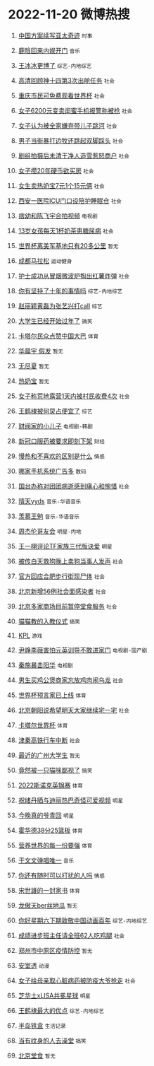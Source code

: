 # 2022-11-20 微博热搜 
1. [中国方案续写亚太奇迹](https://m.weibo.cn/search?containerid=100103type%3D1%26t%3D10%26q%3D%23%E4%B8%AD%E5%9B%BD%E6%96%B9%E6%A1%88%E7%BB%AD%E5%86%99%E4%BA%9A%E5%A4%AA%E5%A5%87%E8%BF%B9%23&stream_entry_id=51&isnewpage=1&extparam=seat%3D1%26filter_type%3Drealtimehot%26c_type%3D51%26dgr%3D0%26pos%3D0%26cate%3D10103%26display_time%3D1668899379%26pre_seqid%3D16688993794210166074212&luicode=10000011&lfid=106003type%3D25%26t%3D3%26disable_hot%3D1%26filter_type%3Drealtimehot) `时事` 

2. [鹿晗回来内娱开门](https://m.weibo.cn/search?containerid=100103type%3D1%26t%3D10%26q%3D%23%E9%B9%BF%E6%99%97%E5%9B%9E%E6%9D%A5%E5%86%85%E5%A8%B1%E5%BC%80%E9%97%A8%23&stream_entry_id=31&isnewpage=1&extparam=seat%3D1%26filter_type%3Drealtimehot%26flag%3D16%26c_type%3D31%26cate%3D5001%26realpos%3D1%26lcate%3D5001%26dgr%3D0%26q%3D%2523%25E9%25B9%25BF%25E6%2599%2597%25E5%259B%259E%25E6%259D%25A5%25E5%2586%2585%25E5%25A8%25B1%25E5%25BC%2580%25E9%2597%25A8%2523%26pos%3D0%26band_rank%3D1%26display_time%3D1668899379%26pre_seqid%3D16688993794210166074212&luicode=10000011&lfid=106003type%3D25%26t%3D3%26disable_hot%3D1%26filter_type%3Drealtimehot) `音乐` 

3. [王冰冰更博了](https://m.weibo.cn/search?containerid=100103type%3D1%26t%3D10%26q%3D%23%E7%8E%8B%E5%86%B0%E5%86%B0%E6%9B%B4%E5%8D%9A%E4%BA%86%23&stream_entry_id=31&isnewpage=1&extparam=seat%3D1%26filter_type%3Drealtimehot%26flag%3D16%26c_type%3D31%26cate%3D5001%26realpos%3D2%26lcate%3D5001%26dgr%3D0%26q%3D%2523%25E7%258E%258B%25E5%2586%25B0%25E5%2586%25B0%25E6%259B%25B4%25E5%258D%259A%25E4%25BA%2586%2523%26pos%3D1%26band_rank%3D2%26display_time%3D1668899379%26pre_seqid%3D16688993794210166074212&luicode=10000011&lfid=106003type%3D25%26t%3D3%26disable_hot%3D1%26filter_type%3Drealtimehot) `综艺-内地综艺` 

4. [高清回顾神十四第3次出舱任务](https://m.weibo.cn/search?containerid=100103type%3D1%26t%3D10%26q%3D%23%E9%AB%98%E6%B8%85%E5%9B%9E%E9%A1%BE%E7%A5%9E%E5%8D%81%E5%9B%9B%E7%AC%AC3%E6%AC%A1%E5%87%BA%E8%88%B1%E4%BB%BB%E5%8A%A1%23&stream_entry_id=31&isnewpage=1&extparam=seat%3D1%26filter_type%3Drealtimehot%26flag%3D0%26c_type%3D31%26cate%3D5001%26realpos%3D3%26lcate%3D5001%26dgr%3D0%26q%3D%2523%25E9%25AB%2598%25E6%25B8%2585%25E5%259B%259E%25E9%25A1%25BE%25E7%25A5%259E%25E5%258D%2581%25E5%259B%259B%25E7%25AC%25AC3%25E6%25AC%25A1%25E5%2587%25BA%25E8%2588%25B1%25E4%25BB%25BB%25E5%258A%25A1%2523%26pos%3D2%26band_rank%3D3%26display_time%3D1668899379%26pre_seqid%3D16688993794210166074212&luicode=10000011&lfid=106003type%3D25%26t%3D3%26disable_hot%3D1%26filter_type%3Drealtimehot) `社会` 

5. [重庆市民可免费观看世界杯](https://m.weibo.cn/search?containerid=100103type%3D1%26t%3D10%26q%3D%23%E9%87%8D%E5%BA%86%E5%B8%82%E6%B0%91%E5%8F%AF%E5%85%8D%E8%B4%B9%E8%A7%82%E7%9C%8B%E4%B8%96%E7%95%8C%E6%9D%AF%23&stream_entry_id=31&isnewpage=1&extparam=seat%3D1%26filter_type%3Drealtimehot%26flag%3D0%26c_type%3D31%26cate%3D5001%26realpos%3D4%26lcate%3D5001%26dgr%3D0%26q%3D%2523%25E9%2587%258D%25E5%25BA%2586%25E5%25B8%2582%25E6%25B0%2591%25E5%258F%25AF%25E5%2585%258D%25E8%25B4%25B9%25E8%25A7%2582%25E7%259C%258B%25E4%25B8%2596%25E7%2595%258C%25E6%259D%25AF%2523%26pos%3D3%26band_rank%3D4%26display_time%3D1668899379%26pre_seqid%3D16688993794210166074212&luicode=10000011&lfid=106003type%3D25%26t%3D3%26disable_hot%3D1%26filter_type%3Drealtimehot) `社会` 

6. [女子6200元变卖闺蜜手机报警称被抢](https://m.weibo.cn/search?containerid=100103type%3D1%26t%3D10%26q%3D%23%E5%A5%B3%E5%AD%906200%E5%85%83%E5%8F%98%E5%8D%96%E9%97%BA%E8%9C%9C%E6%89%8B%E6%9C%BA%E6%8A%A5%E8%AD%A6%E7%A7%B0%E8%A2%AB%E6%8A%A2%23&stream_entry_id=31&isnewpage=1&extparam=seat%3D1%26filter_type%3Drealtimehot%26flag%3D0%26c_type%3D31%26cate%3D5001%26realpos%3D5%26lcate%3D5001%26dgr%3D0%26q%3D%2523%25E5%25A5%25B3%25E5%25AD%25906200%25E5%2585%2583%25E5%258F%2598%25E5%258D%2596%25E9%2597%25BA%25E8%259C%259C%25E6%2589%258B%25E6%259C%25BA%25E6%258A%25A5%25E8%25AD%25A6%25E7%25A7%25B0%25E8%25A2%25AB%25E6%258A%25A2%2523%26pos%3D4%26band_rank%3D5%26display_time%3D1668899379%26pre_seqid%3D16688993794210166074212&luicode=10000011&lfid=106003type%3D25%26t%3D3%26disable_hot%3D1%26filter_type%3Drealtimehot) `社会` 

7. [女子认为被全家嫌弃带儿子跳河](https://m.weibo.cn/search?containerid=100103type%3D1%26t%3D10%26q%3D%23%E5%A5%B3%E5%AD%90%E8%AE%A4%E4%B8%BA%E8%A2%AB%E5%85%A8%E5%AE%B6%E5%AB%8C%E5%BC%83%E5%B8%A6%E5%84%BF%E5%AD%90%E8%B7%B3%E6%B2%B3%23&stream_entry_id=31&isnewpage=1&extparam=seat%3D1%26filter_type%3Drealtimehot%26flag%3D0%26c_type%3D31%26cate%3D5001%26realpos%3D6%26lcate%3D5001%26dgr%3D0%26q%3D%2523%25E5%25A5%25B3%25E5%25AD%2590%25E8%25AE%25A4%25E4%25B8%25BA%25E8%25A2%25AB%25E5%2585%25A8%25E5%25AE%25B6%25E5%25AB%258C%25E5%25BC%2583%25E5%25B8%25A6%25E5%2584%25BF%25E5%25AD%2590%25E8%25B7%25B3%25E6%25B2%25B3%2523%26pos%3D5%26band_rank%3D6%26display_time%3D1668899379%26pre_seqid%3D16688993794210166074212&luicode=10000011&lfid=106003type%3D25%26t%3D3%26disable_hot%3D1%26filter_type%3Drealtimehot) `社会` 

8. [男子当街暴打边牧还跳起双脚踩头](https://m.weibo.cn/search?containerid=100103type%3D1%26t%3D10%26q%3D%23%E7%94%B7%E5%AD%90%E5%BD%93%E8%A1%97%E6%9A%B4%E6%89%93%E8%BE%B9%E7%89%A7%E8%BF%98%E8%B7%B3%E8%B5%B7%E5%8F%8C%E8%84%9A%E8%B8%A9%E5%A4%B4%23&stream_entry_id=31&isnewpage=1&extparam=seat%3D1%26filter_type%3Drealtimehot%26flag%3D0%26c_type%3D31%26cate%3D5001%26realpos%3D7%26lcate%3D5001%26dgr%3D0%26q%3D%2523%25E7%2594%25B7%25E5%25AD%2590%25E5%25BD%2593%25E8%25A1%2597%25E6%259A%25B4%25E6%2589%2593%25E8%25BE%25B9%25E7%2589%25A7%25E8%25BF%2598%25E8%25B7%25B3%25E8%25B5%25B7%25E5%258F%258C%25E8%2584%259A%25E8%25B8%25A9%25E5%25A4%25B4%2523%26pos%3D6%26band_rank%3D7%26display_time%3D1668899379%26pre_seqid%3D16688993794210166074212&luicode=10000011&lfid=106003type%3D25%26t%3D3%26disable_hot%3D1%26filter_type%3Drealtimehot) `社会` 

9. [剧组拍摄后未清干净人造雪惹怒商户](https://m.weibo.cn/search?containerid=100103type%3D1%26t%3D10%26q%3D%23%E5%89%A7%E7%BB%84%E6%8B%8D%E6%91%84%E5%90%8E%E6%9C%AA%E6%B8%85%E5%B9%B2%E5%87%80%E4%BA%BA%E9%80%A0%E9%9B%AA%E6%83%B9%E6%80%92%E5%95%86%E6%88%B7%23&stream_entry_id=31&isnewpage=1&extparam=seat%3D1%26filter_type%3Drealtimehot%26flag%3D0%26c_type%3D31%26cate%3D5001%26realpos%3D8%26lcate%3D5001%26dgr%3D0%26q%3D%2523%25E5%2589%25A7%25E7%25BB%2584%25E6%258B%258D%25E6%2591%2584%25E5%2590%258E%25E6%259C%25AA%25E6%25B8%2585%25E5%25B9%25B2%25E5%2587%2580%25E4%25BA%25BA%25E9%2580%25A0%25E9%259B%25AA%25E6%2583%25B9%25E6%2580%2592%25E5%2595%2586%25E6%2588%25B7%2523%26pos%3D7%26band_rank%3D8%26display_time%3D1668899379%26pre_seqid%3D16688993794210166074212&luicode=10000011&lfid=106003type%3D25%26t%3D3%26disable_hot%3D1%26filter_type%3Drealtimehot) `社会` 

10. [女子攒20年硬币欲买房](https://m.weibo.cn/search?containerid=100103type%3D1%26t%3D10%26q%3D%23%E5%A5%B3%E5%AD%90%E6%94%9220%E5%B9%B4%E7%A1%AC%E5%B8%81%E6%AC%B2%E4%B9%B0%E6%88%BF%23&stream_entry_id=31&isnewpage=1&extparam=seat%3D1%26filter_type%3Drealtimehot%26flag%3D0%26c_type%3D31%26cate%3D5001%26realpos%3D9%26lcate%3D5001%26dgr%3D0%26q%3D%2523%25E5%25A5%25B3%25E5%25AD%2590%25E6%2594%259220%25E5%25B9%25B4%25E7%25A1%25AC%25E5%25B8%2581%25E6%25AC%25B2%25E4%25B9%25B0%25E6%2588%25BF%2523%26pos%3D8%26band_rank%3D9%26display_time%3D1668899379%26pre_seqid%3D16688993794210166074212&luicode=10000011&lfid=106003type%3D25%26t%3D3%26disable_hot%3D1%26filter_type%3Drealtimehot) `社会` 

11. [女生卖热奶宝7元1个15元俩](https://m.weibo.cn/search?containerid=100103type%3D1%26t%3D10%26q%3D%23%E5%A5%B3%E7%94%9F%E5%8D%96%E7%83%AD%E5%A5%B6%E5%AE%9D7%E5%85%831%E4%B8%AA15%E5%85%83%E4%BF%A9%23&stream_entry_id=31&isnewpage=1&extparam=seat%3D1%26filter_type%3Drealtimehot%26flag%3D2%26c_type%3D31%26cate%3D5001%26realpos%3D10%26lcate%3D5001%26dgr%3D0%26q%3D%2523%25E5%25A5%25B3%25E7%2594%259F%25E5%258D%2596%25E7%2583%25AD%25E5%25A5%25B6%25E5%25AE%259D7%25E5%2585%25831%25E4%25B8%25AA15%25E5%2585%2583%25E4%25BF%25A9%2523%26pos%3D9%26band_rank%3D10%26display_time%3D1668899379%26pre_seqid%3D16688993794210166074212&luicode=10000011&lfid=106003type%3D25%26t%3D3%26disable_hot%3D1%26filter_type%3Drealtimehot) `社会` 

12. [西安一医院ICU门口设陪护睡眠仓](https://m.weibo.cn/search?containerid=100103type%3D1%26t%3D10%26q%3D%23%E8%A5%BF%E5%AE%89%E4%B8%80%E5%8C%BB%E9%99%A2ICU%E9%97%A8%E5%8F%A3%E8%AE%BE%E9%99%AA%E6%8A%A4%E7%9D%A1%E7%9C%A0%E4%BB%93%23&stream_entry_id=31&isnewpage=1&extparam=seat%3D1%26filter_type%3Drealtimehot%26flag%3D0%26c_type%3D31%26cate%3D5001%26realpos%3D11%26lcate%3D5001%26dgr%3D0%26q%3D%2523%25E8%25A5%25BF%25E5%25AE%2589%25E4%25B8%2580%25E5%258C%25BB%25E9%2599%25A2ICU%25E9%2597%25A8%25E5%258F%25A3%25E8%25AE%25BE%25E9%2599%25AA%25E6%258A%25A4%25E7%259D%25A1%25E7%259C%25A0%25E4%25BB%2593%2523%26pos%3D10%26band_rank%3D11%26display_time%3D1668899379%26pre_seqid%3D16688993794210166074212&luicode=10000011&lfid=106003type%3D25%26t%3D3%26disable_hot%3D1%26filter_type%3Drealtimehot) `社会` 

13. [痞幼和陈飞宇合拍视频](https://m.weibo.cn/search?containerid=100103type%3D1%26t%3D10%26q%3D%23%E7%97%9E%E5%B9%BC%E5%92%8C%E9%99%88%E9%A3%9E%E5%AE%87%E5%90%88%E6%8B%8D%E8%A7%86%E9%A2%91%23&stream_entry_id=31&isnewpage=1&extparam=seat%3D1%26filter_type%3Drealtimehot%26flag%3D0%26c_type%3D31%26cate%3D5001%26realpos%3D12%26lcate%3D5001%26dgr%3D0%26q%3D%2523%25E7%2597%259E%25E5%25B9%25BC%25E5%2592%258C%25E9%2599%2588%25E9%25A3%259E%25E5%25AE%2587%25E5%2590%2588%25E6%258B%258D%25E8%25A7%2586%25E9%25A2%2591%2523%26pos%3D11%26band_rank%3D12%26display_time%3D1668899379%26pre_seqid%3D16688993794210166074212&luicode=10000011&lfid=106003type%3D25%26t%3D3%26disable_hot%3D1%26filter_type%3Drealtimehot) `电视剧` 

14. [13岁女孩每天1杯奶茶患糖尿病](https://m.weibo.cn/search?containerid=100103type%3D1%26t%3D10%26q%3D%2313%E5%B2%81%E5%A5%B3%E5%AD%A9%E6%AF%8F%E5%A4%A91%E6%9D%AF%E5%A5%B6%E8%8C%B6%E6%82%A3%E7%B3%96%E5%B0%BF%E7%97%85%23&stream_entry_id=31&isnewpage=1&extparam=seat%3D1%26filter_type%3Drealtimehot%26flag%3D0%26c_type%3D31%26cate%3D5001%26realpos%3D13%26lcate%3D5001%26dgr%3D0%26q%3D%252313%25E5%25B2%2581%25E5%25A5%25B3%25E5%25AD%25A9%25E6%25AF%258F%25E5%25A4%25A91%25E6%259D%25AF%25E5%25A5%25B6%25E8%258C%25B6%25E6%2582%25A3%25E7%25B3%2596%25E5%25B0%25BF%25E7%2597%2585%2523%26pos%3D12%26band_rank%3D13%26display_time%3D1668899379%26pre_seqid%3D16688993794210166074212&luicode=10000011&lfid=106003type%3D25%26t%3D3%26disable_hot%3D1%26filter_type%3Drealtimehot) `社会` 

15. [世界杯离美军基地只有20多公里](https://m.weibo.cn/search?containerid=100103type%3D1%26t%3D10%26q%3D%23%E4%B8%96%E7%95%8C%E6%9D%AF%E7%A6%BB%E7%BE%8E%E5%86%9B%E5%9F%BA%E5%9C%B0%E5%8F%AA%E6%9C%8920%E5%A4%9A%E5%85%AC%E9%87%8C%23&stream_entry_id=31&isnewpage=1&extparam=seat%3D1%26filter_type%3Drealtimehot%26flag%3D0%26c_type%3D31%26cate%3D5001%26realpos%3D14%26lcate%3D5001%26dgr%3D0%26q%3D%2523%25E4%25B8%2596%25E7%2595%258C%25E6%259D%25AF%25E7%25A6%25BB%25E7%25BE%258E%25E5%2586%259B%25E5%259F%25BA%25E5%259C%25B0%25E5%258F%25AA%25E6%259C%258920%25E5%25A4%259A%25E5%2585%25AC%25E9%2587%258C%2523%26pos%3D13%26band_rank%3D14%26display_time%3D1668899379%26pre_seqid%3D16688993794210166074212&luicode=10000011&lfid=106003type%3D25%26t%3D3%26disable_hot%3D1%26filter_type%3Drealtimehot) `暂无` 

16. [成都马拉松](https://m.weibo.cn/search?containerid=100103type%3D1%26t%3D10%26q%3D%E6%88%90%E9%83%BD%E9%A9%AC%E6%8B%89%E6%9D%BE&stream_entry_id=31&isnewpage=1&extparam=seat%3D1%26filter_type%3Drealtimehot%26flag%3D0%26c_type%3D31%26cate%3D5001%26realpos%3D15%26lcate%3D5001%26dgr%3D0%26q%3D%25E6%2588%2590%25E9%2583%25BD%25E9%25A9%25AC%25E6%258B%2589%25E6%259D%25BE%26pos%3D14%26band_rank%3D15%26display_time%3D1668899379%26pre_seqid%3D16688993794210166074212&luicode=10000011&lfid=106003type%3D25%26t%3D3%26disable_hot%3D1%26filter_type%3Drealtimehot) `运动健身` 

17. [护士成功从冒烟微波炉掏出红薯炸弹](https://m.weibo.cn/search?containerid=100103type%3D1%26t%3D10%26q%3D%23%E6%8A%A4%E5%A3%AB%E6%88%90%E5%8A%9F%E4%BB%8E%E5%86%92%E7%83%9F%E5%BE%AE%E6%B3%A2%E7%82%89%E6%8E%8F%E5%87%BA%E7%BA%A2%E8%96%AF%E7%82%B8%E5%BC%B9%23&stream_entry_id=31&isnewpage=1&extparam=seat%3D1%26filter_type%3Drealtimehot%26flag%3D0%26c_type%3D31%26cate%3D5001%26realpos%3D16%26lcate%3D5001%26dgr%3D0%26q%3D%2523%25E6%258A%25A4%25E5%25A3%25AB%25E6%2588%2590%25E5%258A%259F%25E4%25BB%258E%25E5%2586%2592%25E7%2583%259F%25E5%25BE%25AE%25E6%25B3%25A2%25E7%2582%2589%25E6%258E%258F%25E5%2587%25BA%25E7%25BA%25A2%25E8%2596%25AF%25E7%2582%25B8%25E5%25BC%25B9%2523%26pos%3D15%26band_rank%3D16%26display_time%3D1668899379%26pre_seqid%3D16688993794210166074212&luicode=10000011&lfid=106003type%3D25%26t%3D3%26disable_hot%3D1%26filter_type%3Drealtimehot) `社会` 

18. [你有坚持了十年的事情吗](https://m.weibo.cn/search?containerid=100103type%3D1%26t%3D10%26q%3D%23%E4%BD%A0%E6%9C%89%E5%9D%9A%E6%8C%81%E4%BA%86%E5%8D%81%E5%B9%B4%E7%9A%84%E4%BA%8B%E6%83%85%E5%90%97%23&stream_entry_id=31&isnewpage=1&extparam=seat%3D1%26filter_type%3Drealtimehot%26flag%3D0%26c_type%3D31%26cate%3D5001%26realpos%3D17%26lcate%3D5001%26dgr%3D0%26q%3D%2523%25E4%25BD%25A0%25E6%259C%2589%25E5%259D%259A%25E6%258C%2581%25E4%25BA%2586%25E5%258D%2581%25E5%25B9%25B4%25E7%259A%2584%25E4%25BA%258B%25E6%2583%2585%25E5%2590%2597%2523%26pos%3D16%26band_rank%3D17%26display_time%3D1668899379%26pre_seqid%3D16688993794210166074212&luicode=10000011&lfid=106003type%3D25%26t%3D3%26disable_hot%3D1%26filter_type%3Drealtimehot) `综艺-内地综艺` 

19. [赵丽颖黄磊为张艺兴打call](https://m.weibo.cn/search?containerid=100103type%3D1%26t%3D10%26q%3D%23%E8%B5%B5%E4%B8%BD%E9%A2%96%E9%BB%84%E7%A3%8A%E4%B8%BA%E5%BC%A0%E8%89%BA%E5%85%B4%E6%89%93call%23&stream_entry_id=31&isnewpage=1&extparam=seat%3D1%26filter_type%3Drealtimehot%26flag%3D0%26c_type%3D31%26cate%3D5001%26realpos%3D18%26lcate%3D5001%26dgr%3D0%26q%3D%2523%25E8%25B5%25B5%25E4%25B8%25BD%25E9%25A2%2596%25E9%25BB%2584%25E7%25A3%258A%25E4%25B8%25BA%25E5%25BC%25A0%25E8%2589%25BA%25E5%2585%25B4%25E6%2589%2593call%2523%26pos%3D17%26band_rank%3D18%26display_time%3D1668899379%26pre_seqid%3D16688993794210166074212&luicode=10000011&lfid=106003type%3D25%26t%3D3%26disable_hot%3D1%26filter_type%3Drealtimehot) `综艺` 

20. [大学生已经开始过年了](https://m.weibo.cn/search?containerid=100103type%3D1%26t%3D10%26q%3D%23%E5%A4%A7%E5%AD%A6%E7%94%9F%E5%B7%B2%E7%BB%8F%E5%BC%80%E5%A7%8B%E8%BF%87%E5%B9%B4%E4%BA%86%23&stream_entry_id=31&isnewpage=1&extparam=seat%3D1%26filter_type%3Drealtimehot%26flag%3D0%26c_type%3D31%26cate%3D5001%26realpos%3D19%26lcate%3D5001%26dgr%3D0%26q%3D%2523%25E5%25A4%25A7%25E5%25AD%25A6%25E7%2594%259F%25E5%25B7%25B2%25E7%25BB%258F%25E5%25BC%2580%25E5%25A7%258B%25E8%25BF%2587%25E5%25B9%25B4%25E4%25BA%2586%2523%26pos%3D18%26band_rank%3D19%26display_time%3D1668899379%26pre_seqid%3D16688993794210166074212&luicode=10000011&lfid=106003type%3D25%26t%3D3%26disable_hot%3D1%26filter_type%3Drealtimehot) `搞笑` 

21. [卡塔尔民众点赞中国大巴](https://m.weibo.cn/search?containerid=100103type%3D1%26t%3D10%26q%3D%23%E5%8D%A1%E5%A1%94%E5%B0%94%E6%B0%91%E4%BC%97%E7%82%B9%E8%B5%9E%E4%B8%AD%E5%9B%BD%E5%A4%A7%E5%B7%B4%23&stream_entry_id=31&isnewpage=1&extparam=seat%3D1%26filter_type%3Drealtimehot%26flag%3D0%26c_type%3D31%26cate%3D5001%26realpos%3D20%26lcate%3D5001%26dgr%3D0%26q%3D%2523%25E5%258D%25A1%25E5%25A1%2594%25E5%25B0%2594%25E6%25B0%2591%25E4%25BC%2597%25E7%2582%25B9%25E8%25B5%259E%25E4%25B8%25AD%25E5%259B%25BD%25E5%25A4%25A7%25E5%25B7%25B4%2523%26pos%3D19%26band_rank%3D20%26display_time%3D1668899379%26pre_seqid%3D16688993794210166074212&luicode=10000011&lfid=106003type%3D25%26t%3D3%26disable_hot%3D1%26filter_type%3Drealtimehot) `体育` 

22. [华晨宇 假发](https://m.weibo.cn/search?containerid=100103type%3D1%26t%3D10%26q%3D%E5%8D%8E%E6%99%A8%E5%AE%87+%E5%81%87%E5%8F%91&stream_entry_id=31&isnewpage=1&extparam=seat%3D1%26filter_type%3Drealtimehot%26flag%3D0%26c_type%3D31%26cate%3D5001%26realpos%3D21%26lcate%3D5001%26dgr%3D0%26q%3D%25E5%258D%258E%25E6%2599%25A8%25E5%25AE%2587%2520%25E5%2581%2587%25E5%258F%2591%26pos%3D20%26band_rank%3D21%26display_time%3D1668899379%26pre_seqid%3D16688993794210166074212&luicode=10000011&lfid=106003type%3D25%26t%3D3%26disable_hot%3D1%26filter_type%3Drealtimehot) `暂无` 

23. [无尽夏](https://m.weibo.cn/search?containerid=100103type%3D1%26t%3D10%26q%3D%E6%97%A0%E5%B0%BD%E5%A4%8F&stream_entry_id=31&isnewpage=1&extparam=seat%3D1%26filter_type%3Drealtimehot%26flag%3D0%26c_type%3D31%26cate%3D5001%26realpos%3D22%26lcate%3D5001%26dgr%3D0%26q%3D%25E6%2597%25A0%25E5%25B0%25BD%25E5%25A4%258F%26pos%3D21%26band_rank%3D22%26display_time%3D1668899379%26pre_seqid%3D16688993794210166074212&luicode=10000011&lfid=106003type%3D25%26t%3D3%26disable_hot%3D1%26filter_type%3Drealtimehot) `暂无` 

24. [热奶宝](https://m.weibo.cn/search?containerid=100103type%3D1%26t%3D10%26q%3D%23%E7%83%AD%E5%A5%B6%E5%AE%9D%23&stream_entry_id=31&isnewpage=1&extparam=seat%3D1%26filter_type%3Drealtimehot%26flag%3D0%26c_type%3D31%26cate%3D5001%26realpos%3D23%26lcate%3D5001%26dgr%3D0%26q%3D%2523%25E7%2583%25AD%25E5%25A5%25B6%25E5%25AE%259D%2523%26pos%3D22%26band_rank%3D23%26display_time%3D1668899379%26pre_seqid%3D16688993794210166074212&luicode=10000011&lfid=106003type%3D25%26t%3D3%26disable_hot%3D1%26filter_type%3Drealtimehot) `暂无` 

25. [女子称荒地露营1天内被村民收费4次](https://m.weibo.cn/search?containerid=100103type%3D1%26t%3D10%26q%3D%23%E5%A5%B3%E5%AD%90%E7%A7%B0%E8%8D%92%E5%9C%B0%E9%9C%B2%E8%90%A51%E5%A4%A9%E5%86%85%E8%A2%AB%E6%9D%91%E6%B0%91%E6%94%B6%E8%B4%B94%E6%AC%A1%23&stream_entry_id=31&isnewpage=1&extparam=seat%3D1%26filter_type%3Drealtimehot%26flag%3D0%26c_type%3D31%26cate%3D5001%26realpos%3D24%26lcate%3D5001%26dgr%3D0%26q%3D%2523%25E5%25A5%25B3%25E5%25AD%2590%25E7%25A7%25B0%25E8%258D%2592%25E5%259C%25B0%25E9%259C%25B2%25E8%2590%25A51%25E5%25A4%25A9%25E5%2586%2585%25E8%25A2%25AB%25E6%259D%2591%25E6%25B0%2591%25E6%2594%25B6%25E8%25B4%25B94%25E6%25AC%25A1%2523%26pos%3D23%26band_rank%3D24%26display_time%3D1668899379%26pre_seqid%3D16688993794210166074212&luicode=10000011&lfid=106003type%3D25%26t%3D3%26disable_hot%3D1%26filter_type%3Drealtimehot) `社会` 

26. [王鹤棣被何炅占便宜了](https://m.weibo.cn/search?containerid=100103type%3D1%26t%3D10%26q%3D%23%E7%8E%8B%E9%B9%A4%E6%A3%A3%E8%A2%AB%E4%BD%95%E7%82%85%E5%8D%A0%E4%BE%BF%E5%AE%9C%E4%BA%86%23&stream_entry_id=31&isnewpage=1&extparam=seat%3D1%26filter_type%3Drealtimehot%26flag%3D0%26c_type%3D31%26cate%3D5001%26realpos%3D25%26lcate%3D5001%26dgr%3D0%26q%3D%2523%25E7%258E%258B%25E9%25B9%25A4%25E6%25A3%25A3%25E8%25A2%25AB%25E4%25BD%2595%25E7%2582%2585%25E5%258D%25A0%25E4%25BE%25BF%25E5%25AE%259C%25E4%25BA%2586%2523%26pos%3D24%26band_rank%3D25%26display_time%3D1668899379%26pre_seqid%3D16688993794210166074212&luicode=10000011&lfid=106003type%3D25%26t%3D3%26disable_hot%3D1%26filter_type%3Drealtimehot) `综艺` 

27. [财阀家的小儿子](https://m.weibo.cn/search?containerid=100103type%3D1%26t%3D10%26q%3D%23%E8%B4%A2%E9%98%80%E5%AE%B6%E7%9A%84%E5%B0%8F%E5%84%BF%E5%AD%90%23&stream_entry_id=31&isnewpage=1&extparam=seat%3D1%26filter_type%3Drealtimehot%26flag%3D0%26c_type%3D31%26cate%3D5001%26realpos%3D26%26lcate%3D5001%26dgr%3D0%26q%3D%2523%25E8%25B4%25A2%25E9%2598%2580%25E5%25AE%25B6%25E7%259A%2584%25E5%25B0%258F%25E5%2584%25BF%25E5%25AD%2590%2523%26pos%3D25%26band_rank%3D26%26display_time%3D1668899379%26pre_seqid%3D16688993794210166074212&luicode=10000011&lfid=106003type%3D25%26t%3D3%26disable_hot%3D1%26filter_type%3Drealtimehot) `电视剧-韩剧` 

28. [新冠口服药被要求即刻下架](https://m.weibo.cn/search?containerid=100103type%3D1%26t%3D10%26q%3D%23%E6%96%B0%E5%86%A0%E5%8F%A3%E6%9C%8D%E8%8D%AF%E8%A2%AB%E8%A6%81%E6%B1%82%E5%8D%B3%E5%88%BB%E4%B8%8B%E6%9E%B6%23&stream_entry_id=31&isnewpage=1&extparam=seat%3D1%26filter_type%3Drealtimehot%26flag%3D0%26c_type%3D31%26cate%3D5001%26realpos%3D27%26lcate%3D5001%26dgr%3D0%26q%3D%2523%25E6%2596%25B0%25E5%2586%25A0%25E5%258F%25A3%25E6%259C%258D%25E8%258D%25AF%25E8%25A2%25AB%25E8%25A6%2581%25E6%25B1%2582%25E5%258D%25B3%25E5%2588%25BB%25E4%25B8%258B%25E6%259E%25B6%2523%26pos%3D26%26band_rank%3D27%26display_time%3D1668899379%26pre_seqid%3D16688993794210166074212&luicode=10000011&lfid=106003type%3D25%26t%3D3%26disable_hot%3D1%26filter_type%3Drealtimehot) `财经` 

29. [慢热和不喜欢的区别是什么](https://m.weibo.cn/search?containerid=100103type%3D1%26t%3D10%26q%3D%23%E6%85%A2%E7%83%AD%E5%92%8C%E4%B8%8D%E5%96%9C%E6%AC%A2%E7%9A%84%E5%8C%BA%E5%88%AB%E6%98%AF%E4%BB%80%E4%B9%88%23&stream_entry_id=31&isnewpage=1&extparam=seat%3D1%26filter_type%3Drealtimehot%26flag%3D0%26c_type%3D31%26cate%3D5001%26realpos%3D28%26lcate%3D5001%26dgr%3D0%26q%3D%2523%25E6%2585%25A2%25E7%2583%25AD%25E5%2592%258C%25E4%25B8%258D%25E5%2596%259C%25E6%25AC%25A2%25E7%259A%2584%25E5%258C%25BA%25E5%2588%25AB%25E6%2598%25AF%25E4%25BB%2580%25E4%25B9%2588%2523%26pos%3D27%26band_rank%3D28%26display_time%3D1668899379%26pre_seqid%3D16688993794210166074212&luicode=10000011&lfid=106003type%3D25%26t%3D3%26disable_hot%3D1%26filter_type%3Drealtimehot) `情感` 

30. [哪家手机系统广告多](https://m.weibo.cn/search?containerid=100103type%3D1%26t%3D10%26q%3D%23%E5%93%AA%E5%AE%B6%E6%89%8B%E6%9C%BA%E7%B3%BB%E7%BB%9F%E5%B9%BF%E5%91%8A%E5%A4%9A%23&stream_entry_id=31&isnewpage=1&extparam=seat%3D1%26filter_type%3Drealtimehot%26flag%3D0%26c_type%3D31%26cate%3D5001%26realpos%3D29%26lcate%3D5001%26dgr%3D0%26q%3D%2523%25E5%2593%25AA%25E5%25AE%25B6%25E6%2589%258B%25E6%259C%25BA%25E7%25B3%25BB%25E7%25BB%259F%25E5%25B9%25BF%25E5%2591%258A%25E5%25A4%259A%2523%26pos%3D28%26band_rank%3D29%26display_time%3D1668899379%26pre_seqid%3D16688993794210166074212&luicode=10000011&lfid=106003type%3D25%26t%3D3%26disable_hot%3D1%26filter_type%3Drealtimehot) `数码` 

31. [国台办称对团团病逝感到痛心和惋惜](https://m.weibo.cn/search?containerid=100103type%3D1%26t%3D10%26q%3D%23%E5%9B%BD%E5%8F%B0%E5%8A%9E%E7%A7%B0%E5%AF%B9%E5%9B%A2%E5%9B%A2%E7%97%85%E9%80%9D%E6%84%9F%E5%88%B0%E7%97%9B%E5%BF%83%E5%92%8C%E6%83%8B%E6%83%9C%23&stream_entry_id=31&isnewpage=1&extparam=seat%3D1%26filter_type%3Drealtimehot%26flag%3D0%26c_type%3D31%26cate%3D5001%26realpos%3D30%26lcate%3D5001%26dgr%3D0%26q%3D%2523%25E5%259B%25BD%25E5%258F%25B0%25E5%258A%259E%25E7%25A7%25B0%25E5%25AF%25B9%25E5%259B%25A2%25E5%259B%25A2%25E7%2597%2585%25E9%2580%259D%25E6%2584%259F%25E5%2588%25B0%25E7%2597%259B%25E5%25BF%2583%25E5%2592%258C%25E6%2583%258B%25E6%2583%259C%2523%26pos%3D29%26band_rank%3D30%26display_time%3D1668899379%26pre_seqid%3D16688993794210166074212&luicode=10000011&lfid=106003type%3D25%26t%3D3%26disable_hot%3D1%26filter_type%3Drealtimehot) `社会` 

32. [晴天yyds](https://m.weibo.cn/search?containerid=100103type%3D1%26t%3D10%26q%3D%23%E6%99%B4%E5%A4%A9yyds%23&stream_entry_id=31&isnewpage=1&extparam=seat%3D1%26filter_type%3Drealtimehot%26flag%3D0%26c_type%3D31%26cate%3D5001%26realpos%3D31%26lcate%3D5001%26dgr%3D0%26q%3D%2523%25E6%2599%25B4%25E5%25A4%25A9yyds%2523%26pos%3D30%26band_rank%3D31%26display_time%3D1668899379%26pre_seqid%3D16688993794210166074212&luicode=10000011&lfid=106003type%3D25%26t%3D3%26disable_hot%3D1%26filter_type%3Drealtimehot) `音乐-华语音乐` 

33. [羡慕王勉](https://m.weibo.cn/search?containerid=100103type%3D1%26t%3D10%26q%3D%23%E7%BE%A1%E6%85%95%E7%8E%8B%E5%8B%89%23&stream_entry_id=31&isnewpage=1&extparam=seat%3D1%26filter_type%3Drealtimehot%26flag%3D0%26c_type%3D31%26cate%3D5001%26realpos%3D32%26lcate%3D5001%26dgr%3D0%26q%3D%2523%25E7%25BE%25A1%25E6%2585%2595%25E7%258E%258B%25E5%258B%2589%2523%26pos%3D31%26band_rank%3D32%26display_time%3D1668899379%26pre_seqid%3D16688993794210166074212&luicode=10000011&lfid=106003type%3D25%26t%3D3%26disable_hot%3D1%26filter_type%3Drealtimehot) `音乐-华语音乐` 

34. [周杰伦哥友会](https://m.weibo.cn/search?containerid=100103type%3D1%26t%3D10%26q%3D%23%E5%91%A8%E6%9D%B0%E4%BC%A6%E5%93%A5%E5%8F%8B%E4%BC%9A%23&stream_entry_id=31&isnewpage=1&extparam=seat%3D1%26filter_type%3Drealtimehot%26flag%3D0%26c_type%3D31%26cate%3D5001%26realpos%3D33%26lcate%3D5001%26dgr%3D0%26q%3D%2523%25E5%2591%25A8%25E6%259D%25B0%25E4%25BC%25A6%25E5%2593%25A5%25E5%258F%258B%25E4%25BC%259A%2523%26pos%3D32%26band_rank%3D33%26display_time%3D1668899379%26pre_seqid%3D16688993794210166074212&luicode=10000011&lfid=106003type%3D25%26t%3D3%26disable_hot%3D1%26filter_type%3Drealtimehot) `明星-内地` 

35. [王一栩评论TF家族三代版诀爱](https://m.weibo.cn/search?containerid=100103type%3D1%26t%3D10%26q%3D%23%E7%8E%8B%E4%B8%80%E6%A0%A9%E8%AF%84%E8%AE%BATF%E5%AE%B6%E6%97%8F%E4%B8%89%E4%BB%A3%E7%89%88%E8%AF%80%E7%88%B1%23&stream_entry_id=31&isnewpage=1&extparam=seat%3D1%26filter_type%3Drealtimehot%26flag%3D0%26c_type%3D31%26cate%3D5001%26realpos%3D34%26lcate%3D5001%26dgr%3D0%26q%3D%2523%25E7%258E%258B%25E4%25B8%2580%25E6%25A0%25A9%25E8%25AF%2584%25E8%25AE%25BATF%25E5%25AE%25B6%25E6%2597%258F%25E4%25B8%2589%25E4%25BB%25A3%25E7%2589%2588%25E8%25AF%2580%25E7%2588%25B1%2523%26pos%3D33%26band_rank%3D34%26display_time%3D1668899379%26pre_seqid%3D16688993794210166074212&luicode=10000011&lfid=106003type%3D25%26t%3D3%26disable_hot%3D1%26filter_type%3Drealtimehot) `明星` 

36. [被传白天救狗晚上卖狗当事人发声](https://m.weibo.cn/search?containerid=100103type%3D1%26t%3D10%26q%3D%23%E8%A2%AB%E4%BC%A0%E7%99%BD%E5%A4%A9%E6%95%91%E7%8B%97%E6%99%9A%E4%B8%8A%E5%8D%96%E7%8B%97%E5%BD%93%E4%BA%8B%E4%BA%BA%E5%8F%91%E5%A3%B0%23&stream_entry_id=31&isnewpage=1&extparam=seat%3D1%26filter_type%3Drealtimehot%26flag%3D0%26c_type%3D31%26cate%3D5001%26realpos%3D35%26lcate%3D5001%26dgr%3D0%26q%3D%2523%25E8%25A2%25AB%25E4%25BC%25A0%25E7%2599%25BD%25E5%25A4%25A9%25E6%2595%2591%25E7%258B%2597%25E6%2599%259A%25E4%25B8%258A%25E5%258D%2596%25E7%258B%2597%25E5%25BD%2593%25E4%25BA%258B%25E4%25BA%25BA%25E5%258F%2591%25E5%25A3%25B0%2523%26pos%3D34%26band_rank%3D35%26display_time%3D1668899379%26pre_seqid%3D16688993794210166074212&luicode=10000011&lfid=106003type%3D25%26t%3D3%26disable_hot%3D1%26filter_type%3Drealtimehot) `社会` 

37. [官方回应合肥步行街现尸体](https://m.weibo.cn/search?containerid=100103type%3D1%26t%3D10%26q%3D%23%E5%AE%98%E6%96%B9%E5%9B%9E%E5%BA%94%E5%90%88%E8%82%A5%E6%AD%A5%E8%A1%8C%E8%A1%97%E7%8E%B0%E5%B0%B8%E4%BD%93%23&stream_entry_id=31&isnewpage=1&extparam=seat%3D1%26filter_type%3Drealtimehot%26flag%3D0%26c_type%3D31%26cate%3D5001%26realpos%3D36%26lcate%3D5001%26dgr%3D0%26q%3D%2523%25E5%25AE%2598%25E6%2596%25B9%25E5%259B%259E%25E5%25BA%2594%25E5%2590%2588%25E8%2582%25A5%25E6%25AD%25A5%25E8%25A1%258C%25E8%25A1%2597%25E7%258E%25B0%25E5%25B0%25B8%25E4%25BD%2593%2523%26pos%3D35%26band_rank%3D36%26display_time%3D1668899379%26pre_seqid%3D16688993794210166074212&luicode=10000011&lfid=106003type%3D25%26t%3D3%26disable_hot%3D1%26filter_type%3Drealtimehot) `社会` 

38. [北京新增56例社会面感染者](https://m.weibo.cn/search?containerid=100103type%3D1%26t%3D10%26q%3D%23%E5%8C%97%E4%BA%AC%E6%96%B0%E5%A2%9E56%E4%BE%8B%E7%A4%BE%E4%BC%9A%E9%9D%A2%E6%84%9F%E6%9F%93%E8%80%85%23&stream_entry_id=31&isnewpage=1&extparam=seat%3D1%26filter_type%3Drealtimehot%26flag%3D0%26c_type%3D31%26cate%3D5001%26realpos%3D37%26lcate%3D5001%26dgr%3D0%26q%3D%2523%25E5%258C%2597%25E4%25BA%25AC%25E6%2596%25B0%25E5%25A2%259E56%25E4%25BE%258B%25E7%25A4%25BE%25E4%25BC%259A%25E9%259D%25A2%25E6%2584%259F%25E6%259F%2593%25E8%2580%2585%2523%26pos%3D36%26band_rank%3D37%26display_time%3D1668899379%26pre_seqid%3D16688993794210166074212&luicode=10000011&lfid=106003type%3D25%26t%3D3%26disable_hot%3D1%26filter_type%3Drealtimehot) `社会` 

39. [北京多家商场目前暂停堂食服务](https://m.weibo.cn/search?containerid=100103type%3D1%26t%3D10%26q%3D%23%E5%8C%97%E4%BA%AC%E5%A4%9A%E5%AE%B6%E5%95%86%E5%9C%BA%E7%9B%AE%E5%89%8D%E6%9A%82%E5%81%9C%E5%A0%82%E9%A3%9F%E6%9C%8D%E5%8A%A1%23&stream_entry_id=31&isnewpage=1&extparam=seat%3D1%26filter_type%3Drealtimehot%26flag%3D0%26c_type%3D31%26cate%3D5001%26realpos%3D38%26lcate%3D5001%26dgr%3D0%26q%3D%2523%25E5%258C%2597%25E4%25BA%25AC%25E5%25A4%259A%25E5%25AE%25B6%25E5%2595%2586%25E5%259C%25BA%25E7%259B%25AE%25E5%2589%258D%25E6%259A%2582%25E5%2581%259C%25E5%25A0%2582%25E9%25A3%259F%25E6%259C%258D%25E5%258A%25A1%2523%26pos%3D37%26band_rank%3D38%26display_time%3D1668899379%26pre_seqid%3D16688993794210166074212&luicode=10000011&lfid=106003type%3D25%26t%3D3%26disable_hot%3D1%26filter_type%3Drealtimehot) `社会` 

40. [猫猫教的入教仪式](https://m.weibo.cn/search?containerid=100103type%3D1%26t%3D10%26q%3D%23%E7%8C%AB%E7%8C%AB%E6%95%99%E7%9A%84%E5%85%A5%E6%95%99%E4%BB%AA%E5%BC%8F%23&stream_entry_id=31&isnewpage=1&extparam=seat%3D1%26filter_type%3Drealtimehot%26flag%3D0%26c_type%3D31%26cate%3D5001%26realpos%3D39%26lcate%3D5001%26dgr%3D0%26q%3D%2523%25E7%258C%25AB%25E7%258C%25AB%25E6%2595%2599%25E7%259A%2584%25E5%2585%25A5%25E6%2595%2599%25E4%25BB%25AA%25E5%25BC%258F%2523%26pos%3D38%26band_rank%3D39%26display_time%3D1668899379%26pre_seqid%3D16688993794210166074212&luicode=10000011&lfid=106003type%3D25%26t%3D3%26disable_hot%3D1%26filter_type%3Drealtimehot) `搞笑` 

41. [KPL](https://m.weibo.cn/search?containerid=100103type%3D1%26t%3D10%26q%3DKPL&stream_entry_id=31&isnewpage=1&extparam=seat%3D1%26filter_type%3Drealtimehot%26flag%3D0%26c_type%3D31%26cate%3D5001%26realpos%3D40%26lcate%3D5001%26dgr%3D0%26q%3DKPL%26pos%3D39%26band_rank%3D40%26display_time%3D1668899379%26pre_seqid%3D16688993794210166074212&luicode=10000011&lfid=106003type%3D25%26t%3D3%26disable_hot%3D1%26filter_type%3Drealtimehot) `游戏` 

42. [尹峥李薇害怕元英训导不敢进家门](https://m.weibo.cn/search?containerid=100103type%3D1%26t%3D10%26q%3D%23%E5%B0%B9%E5%B3%A5%E6%9D%8E%E8%96%87%E5%AE%B3%E6%80%95%E5%85%83%E8%8B%B1%E8%AE%AD%E5%AF%BC%E4%B8%8D%E6%95%A2%E8%BF%9B%E5%AE%B6%E9%97%A8%23&stream_entry_id=31&isnewpage=1&extparam=seat%3D1%26filter_type%3Drealtimehot%26flag%3D1%26c_type%3D31%26cate%3D5001%26realpos%3D41%26lcate%3D5001%26dgr%3D0%26q%3D%2523%25E5%25B0%25B9%25E5%25B3%25A5%25E6%259D%258E%25E8%2596%2587%25E5%25AE%25B3%25E6%2580%2595%25E5%2585%2583%25E8%258B%25B1%25E8%25AE%25AD%25E5%25AF%25BC%25E4%25B8%258D%25E6%2595%25A2%25E8%25BF%259B%25E5%25AE%25B6%25E9%2597%25A8%2523%26pos%3D40%26band_rank%3D41%26display_time%3D1668899379%26pre_seqid%3D16688993794210166074212&luicode=10000011&lfid=106003type%3D25%26t%3D3%26disable_hot%3D1%26filter_type%3Drealtimehot) `电视剧-国产剧` 

43. [秦施暴击阳华](https://m.weibo.cn/search?containerid=100103type%3D1%26t%3D10%26q%3D%23%E7%A7%A6%E6%96%BD%E6%9A%B4%E5%87%BB%E9%98%B3%E5%8D%8E%23&stream_entry_id=31&isnewpage=1&extparam=seat%3D1%26filter_type%3Drealtimehot%26flag%3D0%26c_type%3D31%26cate%3D5001%26realpos%3D42%26lcate%3D5001%26dgr%3D0%26q%3D%2523%25E7%25A7%25A6%25E6%2596%25BD%25E6%259A%25B4%25E5%2587%25BB%25E9%2598%25B3%25E5%258D%258E%2523%26pos%3D41%26band_rank%3D42%26display_time%3D1668899379%26pre_seqid%3D16688993794210166074212&luicode=10000011&lfid=106003type%3D25%26t%3D3%26disable_hot%3D1%26filter_type%3Drealtimehot) `电视剧` 

44. [男生买鸡公煲商家忘放鸡肉闹乌龙](https://m.weibo.cn/search?containerid=100103type%3D1%26t%3D10%26q%3D%23%E7%94%B7%E7%94%9F%E4%B9%B0%E9%B8%A1%E5%85%AC%E7%85%B2%E5%95%86%E5%AE%B6%E5%BF%98%E6%94%BE%E9%B8%A1%E8%82%89%E9%97%B9%E4%B9%8C%E9%BE%99%23&stream_entry_id=31&isnewpage=1&extparam=seat%3D1%26filter_type%3Drealtimehot%26flag%3D0%26c_type%3D31%26cate%3D5001%26realpos%3D43%26lcate%3D5001%26dgr%3D0%26q%3D%2523%25E7%2594%25B7%25E7%2594%259F%25E4%25B9%25B0%25E9%25B8%25A1%25E5%2585%25AC%25E7%2585%25B2%25E5%2595%2586%25E5%25AE%25B6%25E5%25BF%2598%25E6%2594%25BE%25E9%25B8%25A1%25E8%2582%2589%25E9%2597%25B9%25E4%25B9%258C%25E9%25BE%2599%2523%26pos%3D42%26band_rank%3D43%26display_time%3D1668899379%26pre_seqid%3D16688993794210166074212&luicode=10000011&lfid=106003type%3D25%26t%3D3%26disable_hot%3D1%26filter_type%3Drealtimehot) `社会` 

45. [世界杯预言家已上线](https://m.weibo.cn/search?containerid=100103type%3D1%26t%3D10%26q%3D%23%E4%B8%96%E7%95%8C%E6%9D%AF%E9%A2%84%E8%A8%80%E5%AE%B6%E5%B7%B2%E4%B8%8A%E7%BA%BF%23&stream_entry_id=31&isnewpage=1&extparam=seat%3D1%26filter_type%3Drealtimehot%26flag%3D0%26c_type%3D31%26cate%3D5001%26realpos%3D44%26lcate%3D5001%26dgr%3D0%26q%3D%2523%25E4%25B8%2596%25E7%2595%258C%25E6%259D%25AF%25E9%25A2%2584%25E8%25A8%2580%25E5%25AE%25B6%25E5%25B7%25B2%25E4%25B8%258A%25E7%25BA%25BF%2523%26pos%3D43%26band_rank%3D44%26display_time%3D1668899379%26pre_seqid%3D16688993794210166074212&luicode=10000011&lfid=106003type%3D25%26t%3D3%26disable_hot%3D1%26filter_type%3Drealtimehot) `体育` 

46. [北京朝阳说希望明天大家继续宅一宅](https://m.weibo.cn/search?containerid=100103type%3D1%26t%3D10%26q%3D%23%E5%8C%97%E4%BA%AC%E6%9C%9D%E9%98%B3%E8%AF%B4%E5%B8%8C%E6%9C%9B%E6%98%8E%E5%A4%A9%E5%A4%A7%E5%AE%B6%E7%BB%A7%E7%BB%AD%E5%AE%85%E4%B8%80%E5%AE%85%23&stream_entry_id=31&isnewpage=1&extparam=seat%3D1%26filter_type%3Drealtimehot%26flag%3D0%26c_type%3D31%26cate%3D5001%26realpos%3D45%26lcate%3D5001%26dgr%3D0%26q%3D%2523%25E5%258C%2597%25E4%25BA%25AC%25E6%259C%259D%25E9%2598%25B3%25E8%25AF%25B4%25E5%25B8%258C%25E6%259C%259B%25E6%2598%258E%25E5%25A4%25A9%25E5%25A4%25A7%25E5%25AE%25B6%25E7%25BB%25A7%25E7%25BB%25AD%25E5%25AE%2585%25E4%25B8%2580%25E5%25AE%2585%2523%26pos%3D44%26band_rank%3D45%26display_time%3D1668899379%26pre_seqid%3D16688993794210166074212&luicode=10000011&lfid=106003type%3D25%26t%3D3%26disable_hot%3D1%26filter_type%3Drealtimehot) `社会` 

47. [卡塔尔世界杯](https://m.weibo.cn/search?containerid=100103type%3D1%26t%3D10%26q%3D%23%E5%8D%A1%E5%A1%94%E5%B0%94%E4%B8%96%E7%95%8C%E6%9D%AF%23&stream_entry_id=31&isnewpage=1&extparam=seat%3D1%26filter_type%3Drealtimehot%26flag%3D0%26c_type%3D31%26cate%3D5001%26realpos%3D46%26lcate%3D5001%26dgr%3D0%26q%3D%2523%25E5%258D%25A1%25E5%25A1%2594%25E5%25B0%2594%25E4%25B8%2596%25E7%2595%258C%25E6%259D%25AF%2523%26pos%3D45%26band_rank%3D46%26display_time%3D1668899379%26pre_seqid%3D16688993794210166074212&luicode=10000011&lfid=106003type%3D25%26t%3D3%26disable_hot%3D1%26filter_type%3Drealtimehot) `体育` 

48. [津秦高铁行车中断](https://m.weibo.cn/search?containerid=100103type%3D1%26t%3D10%26q%3D%23%E6%B4%A5%E7%A7%A6%E9%AB%98%E9%93%81%E8%A1%8C%E8%BD%A6%E4%B8%AD%E6%96%AD%23&stream_entry_id=31&isnewpage=1&extparam=seat%3D1%26filter_type%3Drealtimehot%26flag%3D0%26c_type%3D31%26cate%3D5001%26realpos%3D47%26lcate%3D5001%26dgr%3D0%26q%3D%2523%25E6%25B4%25A5%25E7%25A7%25A6%25E9%25AB%2598%25E9%2593%2581%25E8%25A1%258C%25E8%25BD%25A6%25E4%25B8%25AD%25E6%2596%25AD%2523%26pos%3D46%26band_rank%3D47%26display_time%3D1668899379%26pre_seqid%3D16688993794210166074212&luicode=10000011&lfid=106003type%3D25%26t%3D3%26disable_hot%3D1%26filter_type%3Drealtimehot) `社会` 

49. [最近的广州大学生](https://m.weibo.cn/search?containerid=100103type%3D1%26t%3D10%26q%3D%23%E6%9C%80%E8%BF%91%E7%9A%84%E5%B9%BF%E5%B7%9E%E5%A4%A7%E5%AD%A6%E7%94%9F%23&stream_entry_id=31&isnewpage=1&extparam=seat%3D1%26filter_type%3Drealtimehot%26flag%3D0%26c_type%3D31%26cate%3D5001%26realpos%3D48%26lcate%3D5001%26dgr%3D0%26q%3D%2523%25E6%259C%2580%25E8%25BF%2591%25E7%259A%2584%25E5%25B9%25BF%25E5%25B7%259E%25E5%25A4%25A7%25E5%25AD%25A6%25E7%2594%259F%2523%26pos%3D47%26band_rank%3D48%26display_time%3D1668899379%26pre_seqid%3D16688993794210166074212&luicode=10000011&lfid=106003type%3D25%26t%3D3%26disable_hot%3D1%26filter_type%3Drealtimehot) `暂无` 

50. [竟然被一只猫咪鄙视了](https://m.weibo.cn/search?containerid=100103type%3D1%26t%3D10%26q%3D%23%E7%AB%9F%E7%84%B6%E8%A2%AB%E4%B8%80%E5%8F%AA%E7%8C%AB%E5%92%AA%E9%84%99%E8%A7%86%E4%BA%86%23&stream_entry_id=31&isnewpage=1&extparam=seat%3D1%26filter_type%3Drealtimehot%26flag%3D0%26c_type%3D31%26cate%3D5001%26realpos%3D49%26lcate%3D5001%26dgr%3D0%26q%3D%2523%25E7%25AB%259F%25E7%2584%25B6%25E8%25A2%25AB%25E4%25B8%2580%25E5%258F%25AA%25E7%258C%25AB%25E5%2592%25AA%25E9%2584%2599%25E8%25A7%2586%25E4%25BA%2586%2523%26pos%3D48%26band_rank%3D49%26display_time%3D1668899379%26pre_seqid%3D16688993794210166074212&luicode=10000011&lfid=106003type%3D25%26t%3D3%26disable_hot%3D1%26filter_type%3Drealtimehot) `搞笑` 

51. [2022斯诺克英锦赛](https://m.weibo.cn/search?containerid=100103type%3D1%26t%3D10%26q%3D%232022%E6%96%AF%E8%AF%BA%E5%85%8B%E8%8B%B1%E9%94%A6%E8%B5%9B%23&stream_entry_id=31&isnewpage=1&extparam=seat%3D1%26filter_type%3Drealtimehot%26flag%3D0%26c_type%3D31%26cate%3D5001%26realpos%3D50%26lcate%3D5001%26dgr%3D0%26q%3D%25232022%25E6%2596%25AF%25E8%25AF%25BA%25E5%2585%258B%25E8%258B%25B1%25E9%2594%25A6%25E8%25B5%259B%2523%26pos%3D49%26band_rank%3D50%26display_time%3D1668899379%26pre_seqid%3D16688993794210166074212&luicode=10000011&lfid=106003type%3D25%26t%3D3%26disable_hot%3D1%26filter_type%3Drealtimehot) `体育` 

52. [祝绪丹晒与迪丽热巴奇怪可爱视频](https://m.weibo.cn/search?containerid=100103type%3D1%26t%3D10%26q%3D%23%E7%A5%9D%E7%BB%AA%E4%B8%B9%E6%99%92%E4%B8%8E%E8%BF%AA%E4%B8%BD%E7%83%AD%E5%B7%B4%E5%A5%87%E6%80%AA%E5%8F%AF%E7%88%B1%E8%A7%86%E9%A2%91%23&stream_entry_id=31&isnewpage=1&extparam=seat%3D1%26c_type%3D31%26dgr%3D0%26cate%3D5001%26flag%3D0%26band_rank%3D45%26lcate%3D5001%26filter_type%3Drealtimehot%26realpos%3D45%26pos%3D44%26q%3D%2523%25E7%25A5%259D%25E7%25BB%25AA%25E4%25B8%25B9%25E6%2599%2592%25E4%25B8%258E%25E8%25BF%25AA%25E4%25B8%25BD%25E7%2583%25AD%25E5%25B7%25B4%25E5%25A5%2587%25E6%2580%25AA%25E5%258F%25AF%25E7%2588%25B1%25E8%25A7%2586%25E9%25A2%2591%2523%26display_time%3D1668895779%26pre_seqid%3D1668895779753027615244&luicode=10000011&lfid=106003type%3D25%26t%3D3%26disable_hot%3D1%26filter_type%3Drealtimehot) `明星` 

53. [今晚真的爷青回](https://m.weibo.cn/search?containerid=100103type%3D1%26t%3D10%26q%3D%23%E4%BB%8A%E6%99%9A%E7%9C%9F%E7%9A%84%E7%88%B7%E9%9D%92%E5%9B%9E%23&stream_entry_id=31&isnewpage=1&extparam=seat%3D1%26dgr%3D0%26realpos%3D32%26filter_type%3Drealtimehot%26q%3D%2523%25E4%25BB%258A%25E6%2599%259A%25E7%259C%259F%25E7%259A%2584%25E7%2588%25B7%25E9%259D%2592%25E5%259B%259E%2523%26c_type%3D31%26lcate%3D5001%26cate%3D5001%26flag%3D0%26pos%3D31%26band_rank%3D32%26display_time%3D1668892121%26pre_seqid%3D1668892121963021437163&luicode=10000011&lfid=106003type%3D25%26t%3D3%26disable_hot%3D1%26filter_type%3Drealtimehot) `明星` 

54. [霍华德38分25篮板](https://m.weibo.cn/search?containerid=100103type%3D1%26t%3D10%26q%3D%23%E9%9C%8D%E5%8D%8E%E5%BE%B738%E5%88%8625%E7%AF%AE%E6%9D%BF%23&stream_entry_id=31&isnewpage=1&extparam=seat%3D1%26dgr%3D0%26realpos%3D49%26filter_type%3Drealtimehot%26q%3D%2523%25E9%259C%258D%25E5%258D%258E%25E5%25BE%25B738%25E5%2588%258625%25E7%25AF%25AE%25E6%259D%25BF%2523%26c_type%3D31%26lcate%3D5001%26cate%3D5001%26flag%3D0%26pos%3D48%26band_rank%3D49%26display_time%3D1668892121%26pre_seqid%3D1668892121963021437163&luicode=10000011&lfid=106003type%3D25%26t%3D3%26disable_hot%3D1%26filter_type%3Drealtimehot) `体育` 

55. [营养世界的每一份要强](https://m.weibo.cn/search?containerid=100103type%3D1%26t%3D10%26q%3D%23%E8%90%A5%E5%85%BB%E4%B8%96%E7%95%8C%E7%9A%84%E6%AF%8F%E4%B8%80%E4%BB%BD%E8%A6%81%E5%BC%BA%23&stream_entry_id=31&isnewpage=1&extparam=seat%3D1%26c_type%3D31%26dgr%3D0%26cate%3D5001%26band_rank%3D4%26topic_ad%3D1%26lcate%3D5001%26filter_type%3Drealtimehot%26pos%3D3%26adid%3D172932%26q%3D%2523%25E8%2590%25A5%25E5%2585%25BB%25E4%25B8%2596%25E7%2595%258C%25E7%259A%2584%25E6%25AF%258F%25E4%25B8%2580%25E4%25BB%25BD%25E8%25A6%2581%25E5%25BC%25BA%2523%26display_time%3D1668888598%26pre_seqid%3D16688885982270258160136&luicode=10000011&lfid=106003type%3D25%26t%3D3%26disable_hot%3D1%26filter_type%3Drealtimehot) `体育` 

56. [于文文弹唱唯一](https://m.weibo.cn/search?containerid=100103type%3D1%26t%3D10%26q%3D%23%E4%BA%8E%E6%96%87%E6%96%87%E5%BC%B9%E5%94%B1%E5%94%AF%E4%B8%80%23&stream_entry_id=31&isnewpage=1&extparam=seat%3D1%26c_type%3D31%26dgr%3D0%26cate%3D5001%26flag%3D1%26band_rank%3D31%26lcate%3D5001%26filter_type%3Drealtimehot%26realpos%3D31%26pos%3D31%26q%3D%2523%25E4%25BA%258E%25E6%2596%2587%25E6%2596%2587%25E5%25BC%25B9%25E5%2594%25B1%25E5%2594%25AF%25E4%25B8%2580%2523%26display_time%3D1668888598%26pre_seqid%3D16688885982270258160136&luicode=10000011&lfid=106003type%3D25%26t%3D3%26disable_hot%3D1%26filter_type%3Drealtimehot) `音乐` 

57. [你还有随时可以打扰的人吗](https://m.weibo.cn/search?containerid=100103type%3D1%26t%3D10%26q%3D%23%E4%BD%A0%E8%BF%98%E6%9C%89%E9%9A%8F%E6%97%B6%E5%8F%AF%E4%BB%A5%E6%89%93%E6%89%B0%E7%9A%84%E4%BA%BA%E5%90%97%23&stream_entry_id=31&isnewpage=1&extparam=seat%3D1%26c_type%3D31%26dgr%3D0%26cate%3D5001%26flag%3D0%26band_rank%3D47%26lcate%3D5001%26filter_type%3Drealtimehot%26realpos%3D47%26pos%3D47%26q%3D%2523%25E4%25BD%25A0%25E8%25BF%2598%25E6%259C%2589%25E9%259A%258F%25E6%2597%25B6%25E5%258F%25AF%25E4%25BB%25A5%25E6%2589%2593%25E6%2589%25B0%25E7%259A%2584%25E4%25BA%25BA%25E5%2590%2597%2523%26display_time%3D1668888598%26pre_seqid%3D16688885982270258160136&luicode=10000011&lfid=106003type%3D25%26t%3D3%26disable_hot%3D1%26filter_type%3Drealtimehot) `情感` 

58. [宋世雄的一封家书](https://m.weibo.cn/search?containerid=100103type%3D1%26t%3D10%26q%3D%23%E5%AE%8B%E4%B8%96%E9%9B%84%E7%9A%84%E4%B8%80%E5%B0%81%E5%AE%B6%E4%B9%A6%23&stream_entry_id=31&isnewpage=1&extparam=seat%3D1%26filter_type%3Drealtimehot%26c_type%3D31%26cate%3D5001%26topic_ad%3D1%26dgr%3D0%26lcate%3D5001%26q%3D%2523%25E5%25AE%258B%25E4%25B8%2596%25E9%259B%2584%25E7%259A%2584%25E4%25B8%2580%25E5%25B0%2581%25E5%25AE%25B6%25E4%25B9%25A6%2523%26pos%3D3%26adid%3D172847%26band_rank%3D4%26display_time%3D1668884882%26pre_seqid%3D1668884882200039935386&luicode=10000011&lfid=106003type%3D25%26t%3D3%26disable_hot%3D1%26filter_type%3Drealtimehot) `体育` 

59. [龙傲天ber丝地瓜](https://m.weibo.cn/search?containerid=100103type%3D1%26t%3D10%26q%3D%23%E9%BE%99%E5%82%B2%E5%A4%A9ber%E4%B8%9D%E5%9C%B0%E7%93%9C%23&stream_entry_id=31&isnewpage=1&extparam=seat%3D1%26filter_type%3Drealtimehot%26flag%3D0%26c_type%3D31%26cate%3D5001%26realpos%3D45%26lcate%3D5001%26dgr%3D0%26q%3D%2523%25E9%25BE%2599%25E5%2582%25B2%25E5%25A4%25A9ber%25E4%25B8%259D%25E5%259C%25B0%25E7%2593%259C%2523%26pos%3D45%26band_rank%3D45%26display_time%3D1668884882%26pre_seqid%3D1668884882200039935386&luicode=10000011&lfid=106003type%3D25%26t%3D3%26disable_hot%3D1%26filter_type%3Drealtimehot) `暂无` 

60. [你好星期六下期致敬中国动画百年](https://m.weibo.cn/search?containerid=100103type%3D1%26t%3D10%26q%3D%23%E4%BD%A0%E5%A5%BD%E6%98%9F%E6%9C%9F%E5%85%AD%E4%B8%8B%E6%9C%9F%E8%87%B4%E6%95%AC%E4%B8%AD%E5%9B%BD%E5%8A%A8%E7%94%BB%E7%99%BE%E5%B9%B4%23&stream_entry_id=31&isnewpage=1&extparam=seat%3D1%26c_type%3D31%26dgr%3D0%26cate%3D5001%26flag%3D0%26band_rank%3D42%26lcate%3D5001%26filter_type%3Drealtimehot%26realpos%3D42%26pos%3D41%26q%3D%2523%25E4%25BD%25A0%25E5%25A5%25BD%25E6%2598%259F%25E6%259C%259F%25E5%2585%25AD%25E4%25B8%258B%25E6%259C%259F%25E8%2587%25B4%25E6%2595%25AC%25E4%25B8%25AD%25E5%259B%25BD%25E5%258A%25A8%25E7%2594%25BB%25E7%2599%25BE%25E5%25B9%25B4%2523%26display_time%3D1668881495%26pre_seqid%3D16688814957820187061318&luicode=10000011&lfid=106003type%3D25%26t%3D3%26disable_hot%3D1%26filter_type%3Drealtimehot) `综艺-内地综艺` 

61. [成绩进步班主任请全班62人吃鸡腿](https://m.weibo.cn/search?containerid=100103type%3D1%26t%3D10%26q%3D%23%E6%88%90%E7%BB%A9%E8%BF%9B%E6%AD%A5%E7%8F%AD%E4%B8%BB%E4%BB%BB%E8%AF%B7%E5%85%A8%E7%8F%AD62%E4%BA%BA%E5%90%83%E9%B8%A1%E8%85%BF%23&stream_entry_id=31&isnewpage=1&extparam=seat%3D1%26c_type%3D31%26dgr%3D0%26cate%3D5001%26flag%3D0%26band_rank%3D50%26lcate%3D5001%26filter_type%3Drealtimehot%26realpos%3D50%26pos%3D49%26q%3D%2523%25E6%2588%2590%25E7%25BB%25A9%25E8%25BF%259B%25E6%25AD%25A5%25E7%258F%25AD%25E4%25B8%25BB%25E4%25BB%25BB%25E8%25AF%25B7%25E5%2585%25A8%25E7%258F%25AD62%25E4%25BA%25BA%25E5%2590%2583%25E9%25B8%25A1%25E8%2585%25BF%2523%26display_time%3D1668881495%26pre_seqid%3D16688814957820187061318&luicode=10000011&lfid=106003type%3D25%26t%3D3%26disable_hot%3D1%26filter_type%3Drealtimehot) `社会` 

62. [郑州市中原区疫情防控](https://m.weibo.cn/search?containerid=100103type%3D1%26t%3D10%26q%3D%23%E9%83%91%E5%B7%9E%E5%B8%82%E4%B8%AD%E5%8E%9F%E5%8C%BA%E7%96%AB%E6%83%85%E9%98%B2%E6%8E%A7%23&stream_entry_id=31&isnewpage=1&extparam=seat%3D1%26dgr%3D0%26c_type%3D31%26filter_type%3Drealtimehot%26cate%3D5001%26band_rank%3D9%26lcate%3D5001%26realpos%3D9%26flag%3D0%26pos%3D9%26q%3D%2523%25E9%2583%2591%25E5%25B7%259E%25E5%25B8%2582%25E4%25B8%25AD%25E5%258E%259F%25E5%258C%25BA%25E7%2596%25AB%25E6%2583%2585%25E9%2598%25B2%25E6%258E%25A7%2523%26display_time%3D1668877739%26pre_seqid%3D1668877739450025172116&luicode=10000011&lfid=106003type%3D25%26t%3D3%26disable_hot%3D1%26filter_type%3Drealtimehot) `暂无` 

63. [安室透](https://m.weibo.cn/search?containerid=100103type%3D1%26t%3D10%26q%3D%E5%AE%89%E5%AE%A4%E9%80%8F&stream_entry_id=31&isnewpage=1&extparam=seat%3D1%26dgr%3D0%26c_type%3D31%26filter_type%3Drealtimehot%26cate%3D5001%26band_rank%3D42%26lcate%3D5001%26realpos%3D42%26flag%3D0%26pos%3D42%26q%3D%25E5%25AE%2589%25E5%25AE%25A4%25E9%2580%258F%26display_time%3D1668877739%26pre_seqid%3D1668877739450025172116&luicode=10000011&lfid=106003type%3D25%26t%3D3%26disable_hot%3D1%26filter_type%3Drealtimehot) `动漫` 

64. [女子给母亲取心脏病药被防疫大爷抢走](https://m.weibo.cn/search?containerid=100103type%3D1%26t%3D10%26q%3D%23%E5%A5%B3%E5%AD%90%E7%BB%99%E6%AF%8D%E4%BA%B2%E5%8F%96%E5%BF%83%E8%84%8F%E7%97%85%E8%8D%AF%E8%A2%AB%E9%98%B2%E7%96%AB%E5%A4%A7%E7%88%B7%E6%8A%A2%E8%B5%B0%23&stream_entry_id=31&isnewpage=1&extparam=seat%3D1%26flag%3D1%26band_rank%3D5%26realpos%3D5%26dgr%3D0%26filter_type%3Drealtimehot%26lcate%3D5001%26q%3D%2523%25E5%25A5%25B3%25E5%25AD%2590%25E7%25BB%2599%25E6%25AF%258D%25E4%25BA%25B2%25E5%258F%2596%25E5%25BF%2583%25E8%2584%258F%25E7%2597%2585%25E8%258D%25AF%25E8%25A2%25AB%25E9%2598%25B2%25E7%2596%25AB%25E5%25A4%25A7%25E7%2588%25B7%25E6%258A%25A2%25E8%25B5%25B0%2523%26c_type%3D31%26pos%3D4%26cate%3D5001%26display_time%3D1668874329%26pre_seqid%3D1668874329930018953211&luicode=10000011&lfid=106003type%3D25%26t%3D3%26disable_hot%3D1%26filter_type%3Drealtimehot) `社会` 

65. [芝华士xLISA共冕星球](https://m.weibo.cn/search?containerid=100103type%3D1%26t%3D10%26q%3D%23%E8%8A%9D%E5%8D%8E%E5%A3%ABxLISA%E5%85%B1%E5%86%95%E6%98%9F%E7%90%83%23&stream_entry_id=31&isnewpage=1&extparam=seat%3D1%26band_rank%3D7%26dgr%3D0%26filter_type%3Drealtimehot%26topic_ad%3D1%26lcate%3D5001%26q%3D%2523%25E8%258A%259D%25E5%258D%258E%25E5%25A3%25ABxLISA%25E5%2585%25B1%25E5%2586%2595%25E6%2598%259F%25E7%2590%2583%2523%26c_type%3D31%26pos%3D6%26adid%3D172949%26cate%3D5001%26display_time%3D1668874329%26pre_seqid%3D1668874329930018953211&luicode=10000011&lfid=106003type%3D25%26t%3D3%26disable_hot%3D1%26filter_type%3Drealtimehot) `明星` 

66. [王鹤棣最大的优点](https://m.weibo.cn/search?containerid=100103type%3D1%26t%3D10%26q%3D%23%E7%8E%8B%E9%B9%A4%E6%A3%A3%E6%9C%80%E5%A4%A7%E7%9A%84%E4%BC%98%E7%82%B9%23&stream_entry_id=31&isnewpage=1&extparam=seat%3D1%26flag%3D1%26band_rank%3D32%26realpos%3D32%26dgr%3D0%26filter_type%3Drealtimehot%26lcate%3D5001%26q%3D%2523%25E7%258E%258B%25E9%25B9%25A4%25E6%25A3%25A3%25E6%259C%2580%25E5%25A4%25A7%25E7%259A%2584%25E4%25BC%2598%25E7%2582%25B9%2523%26c_type%3D31%26pos%3D32%26cate%3D5001%26display_time%3D1668874329%26pre_seqid%3D1668874329930018953211&luicode=10000011&lfid=106003type%3D25%26t%3D3%26disable_hot%3D1%26filter_type%3Drealtimehot) `综艺-内地综艺` 

67. [半岛铁盒](https://m.weibo.cn/search?containerid=100103type%3D1%26t%3D10%26q%3D%E5%8D%8A%E5%B2%9B%E9%93%81%E7%9B%92&stream_entry_id=31&isnewpage=1&extparam=seat%3D1%26flag%3D0%26band_rank%3D42%26realpos%3D42%26dgr%3D0%26filter_type%3Drealtimehot%26lcate%3D5001%26q%3D%25E5%258D%258A%25E5%25B2%259B%25E9%2593%2581%25E7%259B%2592%26c_type%3D31%26pos%3D42%26cate%3D5001%26display_time%3D1668874329%26pre_seqid%3D1668874329930018953211&luicode=10000011&lfid=106003type%3D25%26t%3D3%26disable_hot%3D1%26filter_type%3Drealtimehot) `生活记录` 

68. [当有纹身的人去澡堂](https://m.weibo.cn/search?containerid=100103type%3D1%26t%3D10%26q%3D%23%E5%BD%93%E6%9C%89%E7%BA%B9%E8%BA%AB%E7%9A%84%E4%BA%BA%E5%8E%BB%E6%BE%A1%E5%A0%82%23&stream_entry_id=31&isnewpage=1&extparam=seat%3D1%26flag%3D0%26band_rank%3D48%26realpos%3D48%26dgr%3D0%26filter_type%3Drealtimehot%26lcate%3D5001%26q%3D%2523%25E5%25BD%2593%25E6%259C%2589%25E7%25BA%25B9%25E8%25BA%25AB%25E7%259A%2584%25E4%25BA%25BA%25E5%258E%25BB%25E6%25BE%25A1%25E5%25A0%2582%2523%26c_type%3D31%26pos%3D48%26cate%3D5001%26display_time%3D1668874329%26pre_seqid%3D1668874329930018953211&luicode=10000011&lfid=106003type%3D25%26t%3D3%26disable_hot%3D1%26filter_type%3Drealtimehot) `搞笑` 

69. [北京堂食](https://m.weibo.cn/search?containerid=100103type%3D1%26t%3D10%26q%3D%E5%8C%97%E4%BA%AC%E5%A0%82%E9%A3%9F&stream_entry_id=31&isnewpage=1&extparam=seat%3D1%26flag%3D0%26band_rank%3D49%26realpos%3D49%26dgr%3D0%26filter_type%3Drealtimehot%26lcate%3D5001%26q%3D%25E5%258C%2597%25E4%25BA%25AC%25E5%25A0%2582%25E9%25A3%259F%26c_type%3D31%26pos%3D49%26cate%3D5001%26display_time%3D1668874329%26pre_seqid%3D1668874329930018953211&luicode=10000011&lfid=106003type%3D25%26t%3D3%26disable_hot%3D1%26filter_type%3Drealtimehot) `暂无` 
